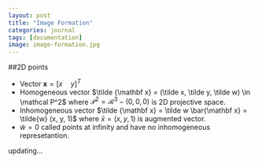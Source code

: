 ```yaml
---
layout: post
title: "Image Formation"
categories: journal
tags: [documentation]
image: image-formation.jpg
---
```

##2D points
* Vector $\mathbf x=[x\quad y]^T$  
* Homogeneous vector  $\tilde {\mathbf x} = (\tilde x, \tilde y, \tilde w) \in \mathcal P^2$  where $\mathcal P^2 = \mathcal R^3 - (0,0,0)$ is 2D projective space.  
* Inhomogeneous vector $\tilde {\mathbf x} = \tilde w \bar{\mathbf x} = \tilde{w} (x, y, 1)$  where $\bar x = (x,y,1)$ is augmented vector.  
* $\tilde w = 0$ called points at infinity and have no inhomogeneous represetantion.  

updating...


<!--stackedit_data:
eyJoaXN0b3J5IjpbLTYyNDEyMDk2Nyw0MTQ1NjI0NDksMTAzND
c3MjI4LC0yMTI5MzI4MTExLDE3MDUxODksLTIwNDM2MzE1NDcs
MTIyNzA0NDgwOSwxNTE1NzA5NDQ3LDY5NzM0ODAwMywtMTMyNz
czNDk5OSwtMTY2MDkyNzkzNywtMTk4MTI3ODAxMCwtNTE5NTU5
NjY2LDIwNjEyNjIzNTAsLTc1NzU5NTEyMCwtNzQyNTYxMzYzXX
0=
-->